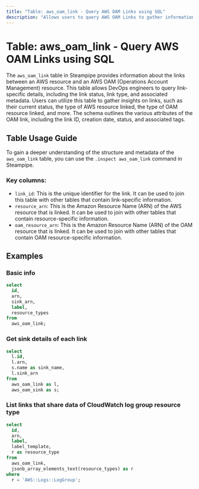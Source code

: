 ```yaml
---
title: "Table: aws_oam_link - Query AWS OAM Links using SQL"
description: "Allows users to query AWS OAM Links to gather information about the link between an AWS resource and an AWS OAM resource."
---
```


# Table: aws_oam_link - Query AWS OAM Links using SQL

The `aws_oam_link` table in Steampipe provides information about the links between an AWS resource and an AWS OAM (Operations Account Management) resource. This table allows DevOps engineers to query link-specific details, including the link status, link type, and associated metadata. Users can utilize this table to gather insights on links, such as their current status, the type of AWS resource linked, the type of OAM resource linked, and more. The schema outlines the various attributes of the OAM link, including the link ID, creation date, status, and associated tags.

## Table Usage Guide

To gain a deeper understanding of the structure and metadata of the `aws_oam_link` table, you can use the `.inspect aws_oam_link` command in Steampipe.

### Key columns:

- `link_id`: This is the unique identifier for the link. It can be used to join this table with other tables that contain link-specific information.
- `resource_arn`: This is the Amazon Resource Name (ARN) of the AWS resource that is linked. It can be used to join with other tables that contain resource-specific information.
- `oam_resource_arn`: This is the Amazon Resource Name (ARN) of the OAM resource that is linked. It can be used to join with other tables that contain OAM resource-specific information.

## Examples

### Basic info

```sql
select
  id,
  arn,
  sink_arn,
  label,
  resource_types
from
  aws_oam_link;
```

### Get sink details of each link

```sql
select
  l.id,
  l.arn,
  s.name as sink_name,
  l.sink_arn
from
  aws_oam_link as l,
  aws_oam_sink as s;
```

### List links that share data of CloudWatch log group resource type

```sql
select
  id,
  arn,
  label,
  label_template,
  r as resource_type
from
  aws_oam_link,
  jsonb_array_elements_text(resource_types) as r
where
  r = 'AWS::Logs::LogGroup';
```